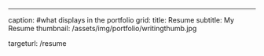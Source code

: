 ---
caption: #what displays in the portfolio grid:
  title: Resume
  subtitle: My Resume
  thumbnail: /assets/img/portfolio/writingthumb.jpg
  
targeturl: /resume